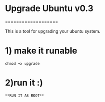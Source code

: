# Upgrade Ubuntu v0.3
===================

This is a tool for upgrading your ubuntu system.

# 1) make it runable
	chmod +x upgrade
# 2)run it :)
	**RUN IT AS ROOT**
